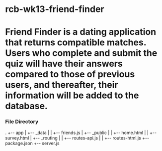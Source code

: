 # rcb-wk13-friend-finder

# **Friend Finder** is a dating application that returns compatible matches. Users who complete and submit the quiz will have their answers compared to those of previous users, and thereafter, their information will be added to the database.

### File Directory

.
+-- app
|   +-- _data
|   |   +-- friends.js
|   +-- _public
|   |   +-- home.html
|   |   +-- survey.html
|   +-- _routing
|   |   +-- routes-api.js
|   |   +-- routes-html.js
+-- package.json
+-- server.js
